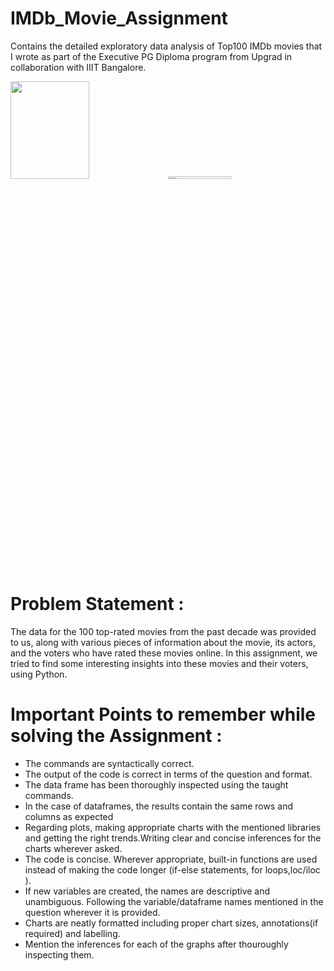 # IMDb_Movie_Assignment
Contains the detailed exploratory data analysis of Top100 IMDb movies that I wrote as part of the Executive PG Diploma program from Upgrad in collaboration with IIIT Bangalore.

<div><img src="https://play-lh.googleusercontent.com/R5x56X7xOHZenDcDjP9q9qwWGg3iB7KKEz1KUMHbEurjDRXY4VLb3LBjOZ4u1_XiXzC-" width = 50% height= 20%></img><img src="https://cdn.vox-cdn.com/thumbor/JhRR8ZHF2-EWvHacGGrt_Xe_4Aw=/0x0:1100x735/1200x800/filters:focal(498x124:674x300)/cdn.vox-cdn.com/uploads/chorus_image/image/62825104/Screen_Shot_2019_01_10_at_3.54.57_PM.0.png" width=45% height=2%></img></div>

# Problem Statement :
The data for the 100 top-rated movies from the past decade was provided to us, along with various pieces of information about the movie, its actors, and the voters who have rated these movies online. In this assignment, we tried to find some interesting insights into these movies and their voters, using Python.

# Important Points to remember while solving the Assignment :
- The commands are syntactically correct.
- The output of the code is correct in terms of the question and format.
- The data frame has been thoroughly inspected using the taught commands.
- In the case of dataframes, the results contain the same rows and columns as expected
- Regarding plots, making appropriate charts with the mentioned libraries and getting the right trends.Writing clear and concise inferences for the charts wherever asked.
- The code is concise. Wherever appropriate, built-in functions are used instead of making the code longer (if-else statements, for loops,loc/iloc ).
- If new variables are created, the names are descriptive and unambiguous. Following the variable/dataframe names mentioned in the question wherever it is provided.
- Charts are neatly formatted including proper chart sizes, annotations(if required) and labelling.
- Mention the inferences for each of the graphs after thouroughly inspecting them.

